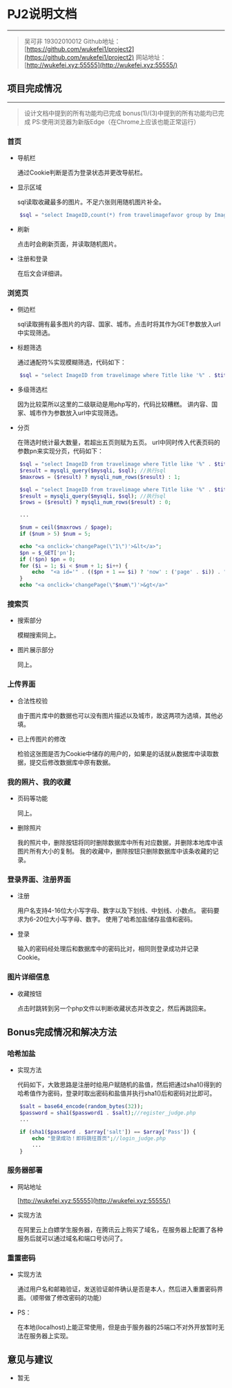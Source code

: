 # PJ2说明文档

----------
>   吴可非 19302010012
>   Github地址：[https://github.com/wukefei1/project2](https://github.com/wukefei1/project2)
>   网站地址：[http://wukefei.xyz:55555](http://wukefei.xyz:55555/)

## 项目完成情况
----------
>   设计文档中提到的所有功能均已完成
>   bonus(1)/(3)中提到的所有功能均已完成
>   PS:使用浏览器为新版Edge（在Chrome上应该也能正常运行）

### 首页

* 导航栏

    通过Cookie判断是否为登录状态并更改导航栏。

* 显示区域

    sql读取收藏最多的图片。不足六张则用随机图片补全。

```php
    $sql = "select ImageID,count(*) from travelimagefavor group by ImageID order by count(*) DESC";
```

* 刷新

    点击时会刷新页面，并读取随机图片。

* 注册和登录

    在后文会详细讲。

### 浏览页
* 侧边栏

    sql读取拥有最多图片的内容、国家、城市。点击时将其作为GET参数放入url中实现筛选。

* 标题筛选

    通过通配符%实现模糊筛选，代码如下：

```php
    $sql = "select ImageID from travelimage where Title like '%" . $title . "%' LIMIT $pn,$page";
```

* 多级筛选栏

    因为比较菜所以这里的二级联动是用php写的，代码比较糟糕。
    讲内容、国家、城市作为参数放入url中实现筛选。

* 分页

    在筛选时统计最大数量，若超出五页则赋为五页。
    url中同时传入代表页码的参数pn来实现分页，代码如下：

```php
    $sql = "select ImageID from travelimage where Title like '%" . $title . "%'";
    $result = mysqli_query($mysqli, $sql); //执行sql
    $maxrows = ($result) ? mysqli_num_rows($result) : 1;

    $sql = "select ImageID from travelimage where Title like '%" . $title . "%' LIMIT $pn,$page";
    $result = mysqli_query($mysqli, $sql); //执行sql
    $rows = ($result) ? mysqli_num_rows($result) : 0;

    ...

    $num = ceil($maxrows / $page);
    if ($num > 5) $num = 5;

    echo "<a onclick='changePage(\"1\")'>&lt</a>";
    $pn = $_GET['pn'];
    if (!$pn) $pn = 0;
    for ($i = 1; $i < $num + 1; $i++) {
        echo  "<a id='" . (($pn + 1 == $i) ? 'now' : ('page' . $i)) . "' onclick='changePage(\"$i\")'>" . $i . "</a>";
    }
    echo "<a onclick='changePage(\"$num\")'>&gt</a>"
```

### 搜索页
* 搜索部分

    模糊搜索同上。

* 图片展示部分

    同上。

### 上传界面
* 合法性校验

    由于图片库中的数据也可以没有图片描述以及城市，故这两项为选填，其他必填。

* 已上传图片的修改

    检验这张图是否为Cookie中储存的用户的，如果是的话就从数据库中读取数据，提交后修改数据库中原有数据。

### 我的照片、我的收藏
* 页码等功能

    同上。

* 删除照片

    我的照片中，删除按钮将同时删除数据库中所有对应数据，并删除本地库中该图片所有大小的复制。
    我的收藏中，删除按钮只删除数据库中该条收藏的记录。

### 登录界面、注册界面
* 注册

    用户名支持4-16位大小写字母、数字以及下划线、中划线、小数点。
    密码要求为6-20位大小写字母、数字。
    使用了哈希加盐储存盐值和密码。

* 登录

    输入的密码经处理后和数据库中的密码比对，相同则登录成功并记录Cookie。

### 图片详细信息
* 收藏按钮

    点击时跳转到另一个php文件以判断收藏状态并改变之，然后再跳回来。

## Bonus完成情况和解决方法

### 哈希加盐

* 实现方法

    代码如下，大致思路是注册时给用户赋随机的盐值，然后把通过sha1()得到的哈希值作为密码，登录时取出密码和盐值并执行sha1()后和密码对比即可。

```php
    $salt = base64_encode(random_bytes(32));
    $password = sha1($password1 . $salt);//register_judge.php
    ...

    if (sha1($password . $array['salt']) == $array['Pass']) {
        echo "登录成功！即将跳往首页";//login_judge.php
        ...
    }
```

### 服务器部署
* 网站地址

    [http://wukefei.xyz:55555](http://wukefei.xyz:55555/)

* 实现方法

    在阿里云上白嫖学生服务器，在腾讯云上购买了域名，在服务器上配置了各种服务后就可以通过域名和端口号访问了。

### 重置密码
* 实现方法

    通过用户名和邮箱验证，发送验证邮件确认是否是本人，然后进入重置密码界面。（顺带做了修改密码的功能）

* PS：

    在本地(localhost)上能正常使用，但是由于服务器的25端口不对外开放暂时无法在服务器上实现。

## 意见与建议
* 暂无


